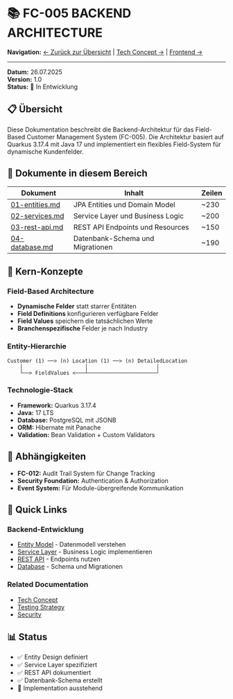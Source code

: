 # 📚 FC-005 BACKEND ARCHITECTURE

**Navigation:** [← Zurück zur Übersicht](/Users/joergstreeck/freshplan-sales-tool/docs/features/FC-005-CUSTOMER-MANAGEMENT/README.md) | [Tech Concept →](/Users/joergstreeck/freshplan-sales-tool/docs/features/FC-005-CUSTOMER-MANAGEMENT/01-TECH-CONCEPT/README.md) | [Frontend →](/Users/joergstreeck/freshplan-sales-tool/docs/features/FC-005-CUSTOMER-MANAGEMENT/03-FRONTEND/README.md)

---

**Datum:** 26.07.2025  
**Version:** 1.0  
**Status:** 🔄 In Entwicklung  

## 📋 Übersicht

Diese Dokumentation beschreibt die Backend-Architektur für das Field-Based Customer Management System (FC-005). Die Architektur basiert auf Quarkus 3.17.4 mit Java 17 und implementiert ein flexibles Field-System für dynamische Kundenfelder.

## 📁 Dokumente in diesem Bereich

| Dokument | Inhalt | Zeilen |
|----------|--------|--------|
| [01-entities.md](01-entities.md) | JPA Entities und Domain Model | ~230 |
| [02-services.md](02-services.md) | Service Layer und Business Logic | ~200 |
| [03-rest-api.md](03-rest-api.md) | REST API Endpoints und Resources | ~150 |
| [04-database.md](04-database.md) | Datenbank-Schema und Migrationen | ~190 |

## 🎯 Kern-Konzepte

### Field-Based Architecture
- **Dynamische Felder** statt starrer Entitäten
- **Field Definitions** konfigurieren verfügbare Felder
- **Field Values** speichern die tatsächlichen Werte
- **Branchenspezifische** Felder je nach Industry

### Entity-Hierarchie
```
Customer (1) ──> (n) Location (1) ──> (n) DetailedLocation
    │                    │                      │
    └──> FieldValues <───┴──────────────────────┘
```

### Technologie-Stack
- **Framework:** Quarkus 3.17.4
- **Java:** 17 LTS
- **Database:** PostgreSQL mit JSONB
- **ORM:** Hibernate mit Panache
- **Validation:** Bean Validation + Custom Validators

## 🔗 Abhängigkeiten

- **FC-012:** Audit Trail System für Change Tracking
- **Security Foundation:** Authentication & Authorization
- **Event System:** Für Module-übergreifende Kommunikation

## 🚀 Quick Links

### Backend-Entwicklung
- [Entity Model](01-entities.md) - Datenmodell verstehen
- [Service Layer](02-services.md) - Business Logic implementieren
- [REST API](03-rest-api.md) - Endpoints nutzen
- [Database](04-database.md) - Schema und Migrationen

### Related Documentation
- [Tech Concept](/Users/joergstreeck/freshplan-sales-tool/docs/features/FC-005-CUSTOMER-MANAGEMENT/01-TECH-CONCEPT/README.md)
- [Testing Strategy](/Users/joergstreeck/freshplan-sales-tool/docs/features/FC-005-CUSTOMER-MANAGEMENT/05-TESTING/README.md)
- [Security](/Users/joergstreeck/freshplan-sales-tool/docs/features/FC-005-CUSTOMER-MANAGEMENT/06-SECURITY/README.md)

## 📊 Status

- ✅ Entity Design definiert
- ✅ Service Layer spezifiziert
- ✅ REST API dokumentiert
- ✅ Datenbank-Schema erstellt
- 🔄 Implementation ausstehend
